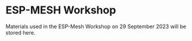# ESP-MESH Workshop 
 Materials used in the ESP-Mesh Workshop on 29 September 2023 will be stored here. 
